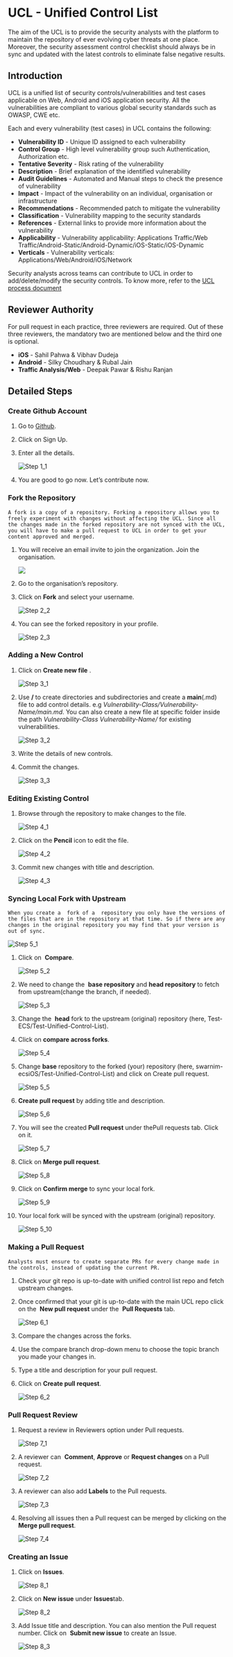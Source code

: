 # UCL - Unified Control List
The aim of the UCL is to provide the security analysts with the platform to maintain the repository of ever evolving cyber threats at one place. Moreover, the security assessment control checklist should always be in sync and updated with the latest controls to eliminate false negative results.

## Introduction

UCL is a unified list of security controls/vulnerabilities and test cases applicable on Web, Android and iOS application security. All the vulnerabilities are compliant to various global security standards such as OWASP, CWE etc.

Each and every vulnerability (test cases) in UCL contains the following:
* **Vulnerability ID** - Unique ID assigned to each vulnerability
* **Control Group** - High level vulnerability group such Authentication, Authorization etc.
* **Tentative Severity** - Risk rating of the vulnerability
* **Description** - Brief explanation of the identified vulnerability
* **Audit Guidelines** - Automated and Manual steps to check the presence of vulnerability
* **Impact** - Impact of the vulnerability on an individual, organisation or infrastructure
* **Recommendations** - Recommended patch to mitigate the vulnerability
* **Classification** - Vulnerability mapping to the security standards
* **References** - External links to provide more information about the vulnerability
* **Applicability** - Vulnerability applicability: Applications Traffic/Web Traffic/Android-Static/Android-Dynamic/iOS-Static/iOS-Dynamic
* **Verticals** - Vulnerability verticals: Applications/Web/Android/iOS/Network

Security analysts across teams can contribute to UCL in order to add/delete/modify the security controls. To know more, refer to the [UCL process document](Process.pdf)

## Reviewer Authority
For pull request in each practice, three reviewers are required. Out of these three reviewers, the mandatory two are mentioned below and the third one is optional.
* **iOS** - Sahil Pahwa & Vibhav Dudeja
* **Android** - Silky Choudhary & Rubal Jain
* **Traffic Analysis/Web** - Deepak Pawar & Rishu Ranjan

## Detailed Steps

### Create Github Account

1.  Go to [Github](https://github.com).
2.  Click on Sign Up.
3.  Enter all the details.

    ![Step 1_1](assests/step_1_1.png)​
    
4.  You are good to go now. Let’s contribute now.


### Fork the Repository
``A fork is a copy of a repository. Forking a repository allows you to freely experiment with changes without affecting the UCL​. Since all the changes made in the forked repository are not synced with the UCL, you will have to make a pull request to UCL in order to get your content approved and merged.``

1.  You will receive an email invite to join the organization. Join the organisation.

    <kbd><img src="assests/step_2_1.png" /></kbd>

2.  Go to the organisation’s repository.
3.  Click on ​**Fork**​ and select your username.

    ![Step 2_2](assests/step_2_2.png)

4.  You can see the forked repository in your profile.

    ![Step 2_3](assests/step_2_3.png)


### Adding a New Control
1.  Click on ​**Create new file**​ .

    ![Step 3_1](assests/step_3_1.png)

2.  Use **/** to create directories and subdirectories and create a **main**(.md) file to add control details. e.g *Vulnerability-Class/Vulnerability-Name/main.md*. You can also create a new file at specific folder inside the path *Vulnerability-Class Vulnerability-Name/* for existing vulnerabilities.

    ![Step 3_2](assests/step_3_2.png)

3.  Write the details of new controls.
4.  Commit the changes.

    ![Step 3_3](assests/step_3_3.png)


### Editing Existing Control
1.  Browse through the repository to make changes to the file.

    ![Step 4_1](assests/step_4_1.png)

2.  Click on the **Pencil**​ icon to edit the file.

    ![Step 4_2](assests/step_4_2.png)

3.  Commit new changes with title and description.

    ![Step 4_3](assests/step_4_3.png)


### Syncing Local Fork with Upstream
``When you create a ​ fork​ of a ​ repository​ you only have the versions of the files that are in the repository at that time. So if there are any changes in the original repository you may find that your version is out of sync.``

![Step 5_1](assests/step_5_1.png)

1.  Click on ​ **Compare**​.

    ![Step 5_2](assests/step_5_2.png)

2.  We need to change the ​ **base repository**​ and ​ **head repository**​ to fetch from upstream(change the branch, if needed).

    ![Step 5_3](assests/step_5_3.png)

3.  Change the ​ **head**​ fork to the upstream (original) repository (here, Test-ECS/Test-Unified-Control-List).
4.  Click on ​**compare across forks​**.

    ![Step 5_4](assests/step_5_4.png)

5.  Change **base**​ repository to the forked (your) repository (here, swarnim-ecsiOS/Test-Unified-Control-List) and click on Create pull request.

    ![Step 5_5](assests/step_5_5.png)

6.  **Create pull request**​ by adding title and description.

    ![Step 5_6](assests/step_5_6.png)

7.  You will see the created **Pull request** under the ​Pull requests​ tab. Click on it.

    ![Step 5_7](assests/step_5_7.png)

8.  Click on ​**Merge pull request​**.

    ![Step 5_8](assests/step_5_8.png)

9.  Click on ​**Confirm merge**​ to sync your local fork.

    ![Step 5_9](assests/step_5_9.png)

10. Your local fork will be synced with the upstream (original) repository.

    ![Step 5_10](assests/step_5_10.png)


### Making a Pull Request
``Analysts must ensure to create separate PRs for every change made in the controls, instead of updating the current PR.``
1.  Check your git repo is up-to-date with unified control list repo and fetch upstream changes.
2.  Once confirmed that your git is up-to-date with the main UCL repo click on the ​ **New pull request​** under the ​ **Pull Requests**​ tab.

    ![Step 6_1](assests/step_6_1.png)

3.  Compare the changes across the forks.
4.  Use the compare branch drop-down menu to choose the topic branch you made your changes in.
5.  Type a title and description for your pull request.
6.  Click on ​**Create pull request​**.

    ![Step 6_2](assests/step_6_2.png)

### Pull Request Review
1.  Request a review in Reviewers option under Pull requests.

    ![Step 7_1](assests/step_7_1.png)

2.  A reviewer can ​ **Comment**​, **Approve**​ or **Request changes**​ on a Pull request.

    ![Step 7_2](assests/step_7_2.png)

3.  A reviewer can also add **​Labels**​ to the Pull requests.

    ![Step 7_3](assests/step_7_3.png)

4.  Resolving all issues then a Pull request can be merged by clicking on the **Merge pull request**.

    ![Step 7_4](assests/step_7_4.png)


### Creating an Issue
1.  Click on ​**Issues**.

    ![Step 8_1](assests/step_8_1.png)

2.  Click on ​**New issue** ​under **Issues** ​tab.

    ![Step 8_2](assests/step_8_2.png)

3.  Add Issue title and description. You can also mention the Pull request number. Click on ​ **Submit new issue** to create an Issue.

    ![Step 8_3](assests/step_8_3.png)


